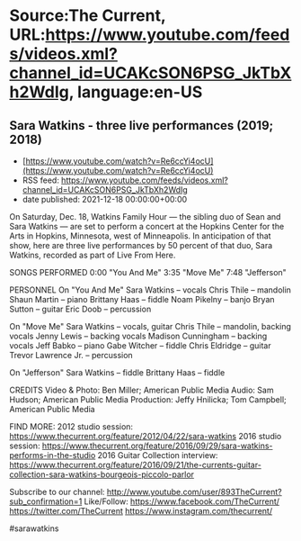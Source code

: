 # Source:The Current, URL:https://www.youtube.com/feeds/videos.xml?channel_id=UCAKcSON6PSG_JkTbXh2WdIg, language:en-US

## Sara Watkins - three live performances (2019; 2018)
 - [https://www.youtube.com/watch?v=Re6ccYi4ocU](https://www.youtube.com/watch?v=Re6ccYi4ocU)
 - RSS feed: https://www.youtube.com/feeds/videos.xml?channel_id=UCAKcSON6PSG_JkTbXh2WdIg
 - date published: 2021-12-18 00:00:00+00:00

On Saturday, Dec. 18, Watkins Family Hour — the sibling duo of Sean and Sara Watkins — are set to perform a concert at the Hopkins Center for the Arts in Hopkins, Minnesota, west of Minneapolis. In anticipation of that show, here are three live performances by 50 percent of that duo, Sara Watkins, recorded as part of Live From Here.

SONGS PERFORMED
0:00 "You And Me"
3:35 "Move Me"
7:48 "Jefferson"

PERSONNEL
On "You And Me"
Sara Watkins – vocals
Chris Thile – mandolin 
Shaun Martin – piano 
Brittany Haas – fiddle 
Noam Pikelny – banjo 
Bryan Sutton – guitar 
Eric Doob – percussion 

On "Move Me"
Sara Watkins – vocals, guitar
Chris Thile – mandolin, backing vocals
Jenny Lewis – backing vocals
Madison Cunningham – backing vocals
Jeff Babko – piano
Gabe Witcher – fiddle
Chris Eldridge – guitar
Trevor Lawrence Jr. – percussion

On "Jefferson"
Sara Watkins – fiddle
Brittany Haas – fiddle

CREDITS
Video & Photo: Ben Miller; American Public Media
Audio: Sam Hudson; American Public Media
Production: Jeffy Hnilicka; Tom Campbell; American Public Media

FIND MORE:
2012 studio session: https://www.thecurrent.org/feature/2012/04/22/sara-watkins
2016 studio session: https://www.thecurrent.org/feature/2016/09/29/sara-watkins-performs-in-the-studio
2016 Guitar Collection interview:
https://www.thecurrent.org/feature/2016/09/21/the-currents-guitar-collection-sara-watkins-bourgeois-piccolo-parlor

Subscribe to our channel:
http://www.youtube.com/user/893TheCurrent?sub_confirmation=1
Like/Follow:
https://www.facebook.com/TheCurrent/
https://twitter.com/TheCurrent
https://www.instagram.com/thecurrent/

#sarawatkins

